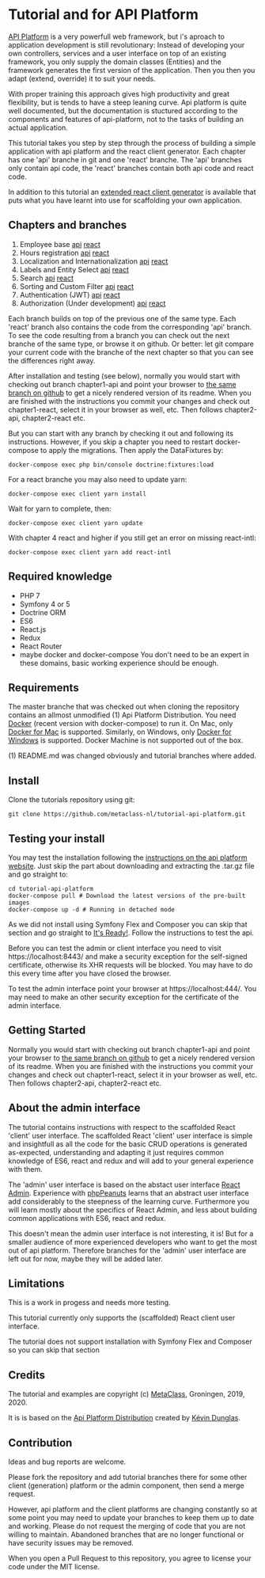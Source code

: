 <h1>Tutorial and for API Platform</h1>

[API Platform](https://api-platform.com) is a very powerfull web framework, but i's aproach to application 
development is still revolutionary: 
Instead of developing your own controllers, services and a user interface on top of 
an existing framework, you only supply the domain classes (Entities) and the framework
generates the first version of the application. Then you then you adapt 
(extend, override) it to suit your needs. 

With proper training this approach gives high productivity and great flexibility,
but is tends to have a steep leaning curve. Api platform is quite well documented, 
but the documentation is stuctured according to the components and features
of api-platform, not to the tasks of building an actual application. 
 
This tutorial takes you step by step through the process of building 
a simple application with api platform and the react client generator. 
Each chapter has one 'api' branche in git and one 'react' branche. 
The 'api' branches only contain api code, the 'react' branches
contain both api code and react code. 

In addition to this tutorial an [extended react client generator](https://github.com/metaclass-nl/client-generator) 
is available that puts what you have learnt into use for scaffolding your own application.

Chapters and branches
---------------------
1. Employee base [api](https://github.com/metaclass-nl/tutorial-api-platform/tree/chapter1-api) [react](https://github.com/metaclass-nl/tutorial-api-platform/tree/chapter1-react) 
2. Hours registration [api](https://github.com/metaclass-nl/tutorial-api-platform/tree/chapter2-api) [react](https://github.com/metaclass-nl/tutorial-api-platform/tree/chapter2-react)
3. Localization and Internationalization [api](https://github.com/metaclass-nl/tutorial-api-platform/tree/chapter3-api) [react](https://github.com/metaclass-nl/tutorial-api-platform/tree/chapter3-react)
4. Labels and Entity Select [api](https://github.com/metaclass-nl/tutorial-api-platform/tree/chapter4-api) [react](https://github.com/metaclass-nl/tutorial-api-platform/tree/chapter4-react)
5. Search [api](https://github.com/metaclass-nl/tutorial-api-platform/tree/chapter5-api) [react](https://github.com/metaclass-nl/tutorial-api-platform/tree/chapter5-react)
6. Sorting and Custom Filter [api](https://github.com/metaclass-nl/tutorial-api-platform/tree/chapter6-api) [react](https://github.com/metaclass-nl/tutorial-api-platform/tree/chapter6-react)
7. Authentication (JWT) [api](https://github.com/metaclass-nl/tutorial-api-platform/tree/chapter7-api) [react](https://github.com/metaclass-nl/tutorial-api-platform/tree/chapter7-react)
8. Authorization (Under development) [api](https://github.com/metaclass-nl/tutorial-api-platform/tree/chapter8-api) [react](https://github.com/metaclass-nl/tutorial-api-platform/tree/chapter8-react)

Each branch builds on top of the previous one of the same type. Each 'react' branch
also contains the code from the corresponding 'api' branch. 
To see the code resulting from a branch you can check out 
the next branche of the same type, or browse it on github. 
Or better: let git compare your current code with the branche 
of the next chapter so that you can see the differences right away.  

After installation and testing (see below), normally you would start with 
checking out branch chapter1-api and point your browser to 
[the same branch on github](https://github.com/metaclass-nl/tutorial-api-platform/tree/chapter1-api)
to get a nicely rendered version of its readme. When you are finished
with the instructions you commit your changes and check out chapter1-react,
select it in your browser as well, etc. Then follows chapter2-api, chapter2-react etc.  

But you can start with any branch by checking it out and following its instructions.
However, if you skip a chapter you need to restart docker-compose 
to apply the migrations. Then apply the DataFixtures by:
```shell
docker-compose exec php bin/console doctrine:fixtures:load
```                     
For a react branche you may also need to update yarn:
```shell
docker-compose exec client yarn install
```                     
Wait for yarn to complete, then:
```shell
docker-compose exec client yarn update
```                     
With chapter 4 react and higher if you still get an error on missing react-intl: 
```shell
docker-compose exec client yarn add react-intl
```

Required knowledge
------------------
- PHP 7
- Symfony 4 or 5
- Doctrine ORM
- ES6
- React.js
- Redux
- React Router
- maybe docker and docker-compose
You don't need to be an expert in these domains, basic working experience should be enough. 

Requirements
------------
The master branche that was checked out when cloning the repository contains
an allmost unmodified (1) Api Platform Distribution. You need [Docker](https://docs.docker.com/install/) 
(recent version with docker-compose) to run it. On Mac, only [Docker for Mac](https://docs.docker.com/docker-for-mac/)
 is supported. Similarly, on Windows, only [Docker for Windows](https://docs.docker.com/docker-for-windows/) is supported. 
 Docker Machine is not supported out of the box.
 
(1) README.md was changed obviously and tutorial branches where added. 


Install
-------
Clone the tutorials repository using git:
```shell
git clone https://github.com/metaclass-nl/tutorial-api-platform.git
```

Testing your install
--------------------
You may test the installation following the [instructions on the api platform website](https://api-platform.com/docs/distribution/#installing-the-framework).
Just skip the part about downloading and extracting the .tar.gz file and go straight to:
```shell
cd tutorial-api-platform
docker-compose pull # Download the latest versions of the pre-built images
docker-compose up -d # Running in detached mode
```

As we did not install using Symfony Flex and Composer you can skip that section 
and go straight to [It's Ready!](https://api-platform.com/docs/distribution/#its-ready).
Follow the instructions to test the api.

Before you can test the admin or client interface you need to visit https://localhost:8443/
and make a security exception for the self-signed certificate, otherwise its 
XHR requests will be blocked. You may have to do this every time after you
have closed the browser. 

To test the admin interface point your browser at https://localhost:444/. You may need to
make an other security exception for the certificate of the admin interface.

Getting Started
---------------
Normally you would start with checking out branch chapter1-api and point your browser to 
[the same branch on github](https://github.com/metaclass-nl/tutorial-api-platform/tree/chapter1-api)
to get a nicely rendered version of its readme. When you are finished
with the instructions you commit your changes and check out chapter1-react,
select it in your browser as well, etc. Then follows chapter2-api, chapter2-react etc.  

About the admin interface
-------------------------
The tutorial contains instructions with respect to the scaffolded React 'client' 
user interface. The scaffolded React 'client' user interface is simple and insightfull 
as all the code for the basic CRUD operations is generated as-expected,
understanding and adapting it just requires common knowledge of ES6, react and redux
and will add to your general experience with them. 

The 'admin' user interface is based on the abstact user interface [React Admin](https://marmelab.com/react-admin/).
Experience with [phpPeanuts](http://www.phppeanuts.org/) learns that an abstract
user interface add considerably to the steepness of the learning curve. 
Furthermore you will learn mostly about the specifics of React Admin,
and less about building common applications with ES6, react and redux. 

This doesn't mean the admin user interface is not interesting, it is! But for a smaller 
audience of more experienced developers who want to get the most out of api platform.
Therefore branches for the 'admin' user interface are left out for now, maybe they will be added later.

Limitations
-----------
This is a work in progess and needs more testing.

This tutorial currently only supports the (scaffolded) React client user interface.  

The tutorial does not support installation with Symfony Flex and Composer so you can skip that section 


Credits
-------

The tutorial and examples are copyright (c) [MetaClass](https://www.metaclass.nl/), Groningen, 2019, 2020.

It is is based on the [Api Platform Distribution](https://api-platform.com/docs/distribution/)
created by [Kévin Dunglas](https://dunglas.fr). 


Contribution
------------
Ideas and bug reports are welcome. 

Please fork the repository and add tutorial branches there 
for some other client (generation) platform or the admin component, 
then send a merge request. 

However, api platform and the client platforms are changing constantly so 
at some point you may need to update your branches to keep them up to date and
working. Please do not request the merging of code that you are not 
willing to maintain. Abandoned branches that are no longer functional 
or have security issues may be removed. 

When you open a Pull Request to this repository, 
you agree to license your code under the MIT license.